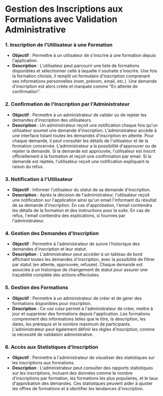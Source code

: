 # Gestion des Inscriptions aux Formations avec Validation Administrative

### 1. **Inscription de l'Utilisateur à une Formation**
   - **Objectif** : Permettre à un utilisateur de s'inscrire à une formation depuis l'application.
   - **Description** : L'utilisateur peut parcourir une liste de formations disponibles et sélectionner celle à laquelle il souhaite s'inscrire. Une fois la formation choisie, il remplit un formulaire d'inscription comprenant ses informations personnelles (nom, prénom, email, etc.). Une demande d'inscription est alors créée et marquée comme "En attente de confirmation".

### 2. **Confirmation de l'Inscription par l'Administrateur**
   - **Objectif** : Permettre à un administrateur de valider ou de rejeter les demandes d'inscription des utilisateurs.
   - **Description** : Un administrateur reçoit une notification chaque fois qu'un utilisateur soumet une demande d'inscription. L'administrateur accède à une interface listant toutes les demandes d'inscription en attente. Pour chaque demande, il peut consulter les détails de l'utilisateur et de la formation concernée. L'administrateur a la possibilité d'approuver ou de rejeter la demande. Si la demande est approuvée, l'utilisateur est inscrit officiellement à la formation et reçoit une confirmation par email. Si la demande est rejetée, l'utilisateur reçoit une notification expliquant la raison du refus.

### 3. **Notification à l'Utilisateur**
   - **Objectif** : Informer l'utilisateur du statut de sa demande d'inscription.
   - **Description** : Après la décision de l'administrateur, l'utilisateur reçoit une notification sur l'application ainsi qu'un email l'informant du résultat de sa demande d'inscription. En cas d'approbation, l'email contiendra les détails de la formation et des instructions pour la suite. En cas de refus, l'email contiendra des explications, si fournies par l'administrateur.

### 4. **Gestion des Demandes d'Inscription**
   - **Objectif** : Permettre à l'administrateur de suivre l'historique des demandes d'inscription et leur statut.
   - **Description** : L'administrateur peut accéder à un tableau de bord affichant toutes les demandes d'inscription, avec la possibilité de filtrer par statut (en attente, approuvée, refusée). Chaque demande est associée à un historique de changement de statut pour assurer une traçabilité complète des actions effectuées.

### 5. **Gestion des Formations**
   - **Objectif** : Permettre à un administrateur de créer et de gérer des formations disponibles pour inscription.
   - **Description** : Ce *use case* permet à l'administrateur de créer, mettre à jour et supprimer des formations depuis l'application. Les formations comprennent des informations telles que le titre, la description, les dates, les prérequis et le nombre maximum de participants. L'administrateur peut également définir les règles d'inscription, comme la nécessité de validation administrative.

### 6. **Accès aux Statistiques d'Inscription**
   - **Objectif** : Permettre à l'administrateur de visualiser des statistiques sur les inscriptions aux formations.
   - **Description** : L'administrateur peut consulter des rapports statistiques sur les inscriptions, incluant des données comme le nombre d'inscriptions par formation, les formations les plus populaires, et le taux d'approbation des demandes. Ces statistiques peuvent aider à ajuster les offres de formations et à identifier les tendances d'inscription.


